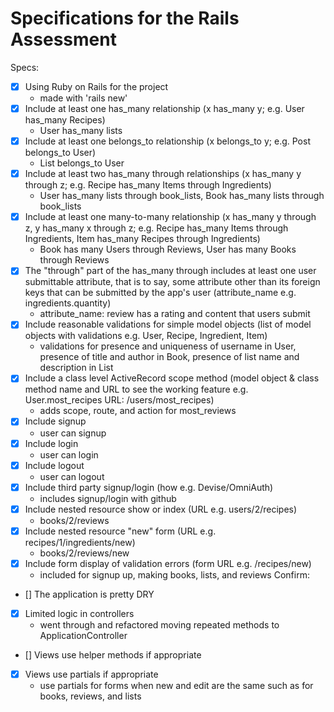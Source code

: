 # Specifications for the Rails Assessment
Specs:

 - [X] Using Ruby on Rails for the project 
    - made with 'rails new'
 - [X] Include at least one has_many relationship (x has_many y; e.g. User has_many Recipes) 
    - User has_many lists
 - [X] Include at least one belongs_to relationship (x belongs_to y; e.g. Post belongs_to User) 
    - List belongs_to User
 - [X] Include at least two has_many through relationships (x has_many y through z; e.g. Recipe has_many Items through Ingredients) 
    - User has_many lists through book_lists, Book has_many lists through book_lists
 - [X] Include at least one many-to-many relationship (x has_many y through z, y has_many x through z; e.g. Recipe has_many Items through Ingredients, Item has_many Recipes through Ingredients) 
    - Book has many Users through Reviews, User has many Books through Reviews 
 - [X] The "through" part of the has_many through includes at least one user submittable attribute, that is to say, some attribute other than its foreign keys that can be submitted by the app's user (attribute_name e.g. ingredients.quantity)
    - attribute_name: review has a rating and content that users submit
 - [X] Include reasonable validations for simple model objects (list of model objects with validations e.g. User, Recipe, Ingredient, Item) 
    - validations for presence and uniqueness of username in User, presence of title and author in Book, presence of list name and description in List
 - [X] Include a class level ActiveRecord scope method (model object & class method name and URL to see the working feature e.g. User.most_recipes URL: /users/most_recipes)
    - adds scope, route, and action for most_reviews
 - [X] Include signup
    - user can signup
 - [X] Include login
    - user can login
 - [X] Include logout
    - user can logout
 - [X] Include third party signup/login (how e.g. Devise/OmniAuth)
    - includes signup/login with github
 - [X] Include nested resource show or index (URL e.g. users/2/recipes)
    - books/2/reviews
 - [X] Include nested resource "new" form (URL e.g. recipes/1/ingredients/new)
    - books/2/reviews/new
 - [X] Include form display of validation errors (form URL e.g. /recipes/new)
    - included for signup up, making books, lists, and reviews
Confirm:

 - [] The application is pretty DRY
 - [X] Limited logic in controllers
    - went through and refactored moving repeated methods to ApplicationController
 - [] Views use helper methods if appropriate
 - [X] Views use partials if appropriate
    - use partials for forms when new and edit are the same such as for books, reviews, and lists